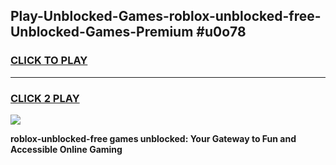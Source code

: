 
## Play-Unblocked-Games-roblox-unblocked-free-Unblocked-Games-Premium #u0o78
<h3>
<a href="https://premium.freeplayer.one?title=roblox-unblocked-free&ref=12M">CLICK TO PLAY</a></h3>
<hr>

<h3>
<a href="https://premium.freeplayer.one?title=roblox-unblocked-free&ref=12M">CLICK 2 PLAY</a>
  
</h3>

<a href="https://premium.freeplayer.one?title=roblox-unblocked-free&ref=12M"><img src="https://clearcache.store/games.png"></a>


**roblox-unblocked-free games unblocked: Your Gateway to Fun and Accessible Online Gaming**
